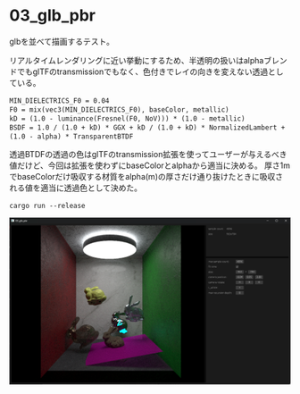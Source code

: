 # 03_glb_pbr

glbを並べて描画するテスト。

リアルタイムレンダリングに近い挙動にするため、半透明の扱いはalphaブレンドでもglTFのtransmissionでもなく、色付きでレイの向きを変えない透過としている。

```
MIN_DIELECTRICS_F0 = 0.04
F0 = mix(vec3(MIN_DIELECTRICS_F0), baseColor, metallic)
kD = (1.0 - luminance(Fresnel(F0, NoV))) * (1.0 - metallic)
BSDF = 1.0 / (1.0 + kD) * GGX + kD / (1.0 + kD) * NormalizedLambert + (1.0 - alpha) * TransparentBTDF
```

透過BTDFの透過の色はglTFのtransmission拡張を使ってユーザーが与えるべき値だけど、今回は拡張を使わずにbaseColorとalphaから適当に決める。
厚さ1mでbaseColorだけ吸収する材質をalpha(m)の厚さだけ通り抜けたときに吸収される値を適当に透過色として決めた。

```
cargo run --release
```

![screenshot](./screenshot.png)
